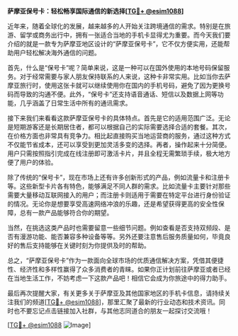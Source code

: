 **萨摩亚保号卡：轻松畅享国际通信的新选择[[TG💪+ @esim1088](https://t.me/s/esim1088)]**

近年来，随着全球化的发展，越来越多的人开始关注跨境通信的需求。特别是在旅游、留学或商务出行中，拥有一张适合当地的手机卡显得尤为重要。而今天我们要介绍的就是一款专为萨摩亚地区设计的“萨摩亚保号卡”，它不仅方便实用，还能帮助用户轻松解决海外通信的问题。

首先，什么是“保号卡”呢？简单来说，这是一种可以在国外使用的本地号码保留服务。对于经常需要与家人朋友保持联系的人来说，这种卡非常实用。比如当你去萨摩亚旅行时，使用这张卡就可以继续使用你在国内的手机号码，避免了因为更换号码而导致的沟通不便。此外，“保号卡”还支持语音通话、短信以及数据上网等功能，几乎涵盖了日常生活中所有的通讯需求。

接下来我们来看看这款萨摩亚保号卡的具体特点。首先是它的适用范围广泛。无论是短期游客还是长期居住者，都可以根据自己的实际需要选择合适的套餐。其次，在价格方面也非常具有竞争力。相比起直接购买当地运营商的服务，通过这种方式不仅能节省成本，还可以享受到更加灵活多变的选择。再者，操作起来十分简便。用户只需按照指引完成在线注册即可激活卡片，并且全程无需繁琐手续，极大地方便了用户的体验。

除了传统的“保号卡”，现在市场上还有许多创新形式的产品，例如流量卡和注册卡等。这些新型卡片各有特色，能够满足不同人群的需求。比如流量卡主要针对那些需要大量移动互联网接入的用户；而注册卡则适用于需要在特定平台进行身份验证的情况。无论你是想要享受高速网络冲浪的乐趣，还是希望获得更高的安全性保障，总有一款产品能够符合你的期望。

当然，在挑选这类产品时也需要留意一些细节问题。例如查看是否支持双频段、是否有漫游功能、能否兼容多种设备等等。另外还要注意售后服务质量如何，毕竟良好的售后支持能够在关键时刻为你提供及时的帮助。

总之，“萨摩亚保号卡”作为一款面向全球市场的优质通信解决方案，凭借其便捷性、经济性和多样性赢得了众多消费者的青睐。如果你正计划前往萨摩亚或者已经在当地生活工作，不妨考虑一下这款产品吧！相信它会成为你旅途中的得力助手。

最后再次提醒大家，有关更多关于萨摩亚及其他国家地区的手机卡信息，请持续关注我们的频道[[TG💪+ @esim1088](https://t.me/s/esim1088)]，那里汇聚了最新的行业动态和技术资讯。同时也不要忘记点击链接加入社群，与其他志同道合的朋友一起探讨交流哦！

[[TG💪+ @esim1088](https://t.me/s/esim1088) ![Image](https://i.postimg.cc/4NQfJmqS/Snipaste-2025-05-13-00-14-12.png)]